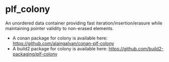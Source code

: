 # plf_colony
An unordered data container providing fast iteration/insertion/erasure while maintaining pointer validity to non-erased elements.

 - A conan package for colony is available here: https://github.com/alaingalvan/conan-plf-colony
 - A build2 package for colony is available here: https://github.com/build2-packaging/plf-colony
